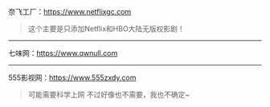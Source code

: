 奈飞工厂：https://www.netflixgc.com
> 这个主要是只添加Netflix和HBO大陆无版权影剧！
---
七味网：https://www.qwnull.com

---
555影视网：https://www.555zxdy.com
> 可能需要科学上网
> 不过好像也不需要，我也不确定~